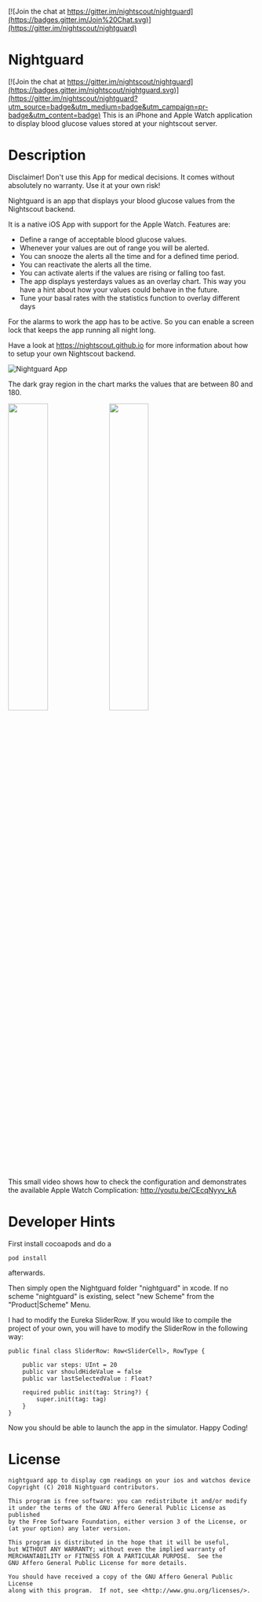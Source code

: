 [![Join the chat at https://gitter.im/nightscout/nightguard](https://badges.gitter.im/Join%20Chat.svg)](https://gitter.im/nightscout/nightguard)

# Nightguard

[![Join the chat at https://gitter.im/nightscout/nightguard](https://badges.gitter.im/nightscout/nightguard.svg)](https://gitter.im/nightscout/nightguard?utm_source=badge&utm_medium=badge&utm_campaign=pr-badge&utm_content=badge)
This is an iPhone and Apple Watch application to display blood glucose values stored at your nightscout server.

# Description

Disclaimer!
Don't use this App for medical decisions. It comes without absolutely no warranty. Use it at your own risk!

Nightguard is an app that displays your blood glucose values from the Nightscout backend.

It is a native iOS App with support for the Apple Watch.
Features are:
- Define a range of acceptable blood glucose values.
- Whenever your values are out of range you will be alerted.
- You can snooze the alerts all the time and for a defined time period.
- You can reactivate the alerts all the time.
- You can activate alerts if the values are rising or falling too fast.
- The app displays yesterdays values as an overlay chart. This way you have a hint about how your values could behave in the future.
- Tune your basal rates with the statistics function to overlay different days

For the alarms to work the app has to be active. So you can enable a screen lock that keeps the app running all night long.

Have a look at https://nightscout.github.io for more information about how to setup your own Nightscout backend.

![Nightguard App](https://github.com/nightscout/nightguard/blob/master/images/nightguard24.jpg)

The dark gray region in the chart marks the values that are between 80 and 180.

<img src="https://github.com/nightscout/nightguard/blob/master/images/watch.jpg" width="40%"/> <img src="https://github.com/nightscout/nightguard/blob/master/images/watch-complication.jpg" width="40%"/>

This small video shows how to check the configuration and demonstrates the available Apple Watch Complication:
http://youtu.be/CEcqNyyv_kA

# Developer Hints

First install cocoapods and do a 
```
pod install
```
afterwards.

Then simply open the Nightguard folder "nightguard" in xcode.
If no scheme "nightguard" is existing, select "new Scheme" from the "Product|Scheme" Menu.

I had to modify the Eureka SliderRow. If you would like to compile the project of your own, you will have to modify
the SliderRow in the following way:

```
public final class SliderRow: Row<SliderCell>, RowType {

    public var steps: UInt = 20
    public var shouldHideValue = false
    public var lastSelectedValue : Float?

    required public init(tag: String?) {
        super.init(tag: tag)
    }
}
```

Now you should be able to launch the app in the simulator. Happy Coding!

# License

[agpl-3]: http://www.gnu.org/licenses/agpl-3.0.txt

    nightguard app to display cgm readings on your ios and watchos device
    Copyright (C) 2018 Nightguard contributors.
    
    This program is free software: you can redistribute it and/or modify
    it under the terms of the GNU Affero General Public License as published
    by the Free Software Foundation, either version 3 of the License, or
    (at your option) any later version.
    
    This program is distributed in the hope that it will be useful,
    but WITHOUT ANY WARRANTY; without even the implied warranty of
    MERCHANTABILITY or FITNESS FOR A PARTICULAR PURPOSE.  See the
    GNU Affero General Public License for more details.
    
    You should have received a copy of the GNU Affero General Public License
    along with this program.  If not, see <http://www.gnu.org/licenses/>.
